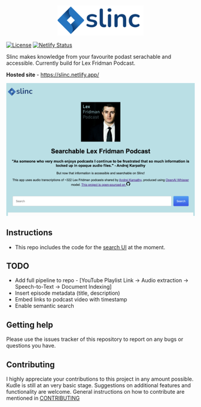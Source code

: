 <!-- ![image info](utils/images/slinc_logo.png) -->
<p align="center">
  <img src="utils/images/slinc_logo.png" width=230/>
</p>

[![License](https://img.shields.io/badge/License-Apache%202.0-blue.svg)](https://github.com/miranthajayatilake/kudle/blob/main/LICENSE)
[![Netlify Status](https://api.netlify.com/api/v1/badges/fdad0b68-a63a-4161-8fff-088bbaed4111/deploy-status)](https://app.netlify.com/sites/slinc/deploys)


Slinc makes knowledge from your favourite podast serachable and accessible. Currently build for Lex Fridman Podcast.  

**Hosted site** - https://slinc.netlify.app/

<p align="center">
  <img src="utils/images/screen_capture.png" width=650/>
</p>

## Instructions

- This repo includes the code for the [search UI](slinc-ui) at the moment.

## TODO

- Add full pipeline to repo - [YouTube Playlist Link -> Audio extraction -> Speech-to-Text -> Document Indexing] 
- Insert episode metadata (title, description) 
- Embed links to podcast video with timestamp
- Enable semantic search

## Getting help

Please use the issues tracker of this repository to report on any bugs or questions you have.

## Contributing

I highly appreciate your contributions to this project in any amount possible. Kudle is still at an very basic stage. Suggestions on additional features and functionality are welcome. General instructions on how to contribute are mentioned in [CONTRIBUTING](CONTRIBUTING.md)